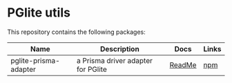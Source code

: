 # PGlite utils

This repository contains the following packages:

| Name                  | Description                                                                                                                                 | Docs                                                                                        | Links                                                                    |
| --------------------- | ------------------------------------------------------------------------------------------------------------------------------------------- | ------------------------------------------------------------------------------------------- | ------------------------------------------------------------------------ |
| pglite-prisma-adapter        | a Prisma driver adapter for PGlite                                                                                                          | [ReadMe](https://github.com/lucasthevenet/pglite-utils/tree/main/packages/prisma-adapter)   | [npm](https://www.npmjs.com/package/pglite-prisma-adapter)        |
